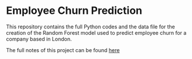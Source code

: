 # Employee Churn Prediction

This repository contains the full Python codes and the data file for the creation of the Random Forest model used to predict employee churn for a company based in London.

The full notes of this project can be found [here](https://leekarensl.github.io/2023/03/17/employee-churn-prediction.html)
